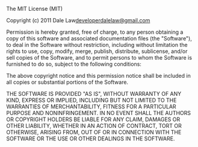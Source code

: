 The MIT License (MIT)

Copyright (c) 2011 Dale Law<developerdalelaw@gmail.com>

  Permission is hereby granted,  free of charge,  to any person
obtaining a copy of this software and associated documentation
files (the "Software"),  to deal in the Software without restriction,
including without limitation the rights to use,  copy,  modify,  merge,
publish,  distribute,  sublicense,  and/or sell copies of the Software,
and to permit persons to whom the Software is furnished to do so,
subject to the following conditions:

The above copyright notice and this permission notice shall be included
in all copies or substantial portions of the Software.

  THE SOFTWARE IS PROVIDED "AS IS",  WITHOUT WARRANTY OF ANY KIND,
EXPRESS OR IMPLIED,  INCLUDING BUT NOT LIMITED TO THE WARRANTIES OF
MERCHANTABILITY,  FITNESS FOR A PARTICULAR PURPOSE AND NONINFRINGEMENT.
IN NO EVENT SHALL THE AUTHORS OR COPYRIGHT HOLDERS BE LIABLE FOR ANY CLAIM,
DAMAGES OR OTHER LIABILITY,  WHETHER IN AN ACTION OF CONTRACT,  TORT OR
OTHERWISE,  ARISING FROM,  OUT OF OR IN CONNECTION WITH THE SOFTWARE OR
THE USE OR OTHER DEALINGS IN THE SOFTWARE.